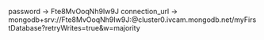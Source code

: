 password -> Fte8MvOoqNh9Iw9J
connection_url -> mongodb+srv://Fte8MvOoqNh9Iw9J:<password>@cluster0.ivcam.mongodb.net/myFirstDatabase?retryWrites=true&w=majority